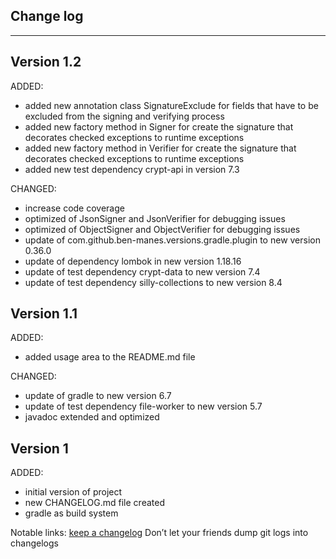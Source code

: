 ## Change log
----------------------

Version 1.2
-------------

ADDED: 

- added new annotation class SignatureExclude for fields that have to be excluded from the signing and verifying process
- added new factory method in Signer for create the signature that decorates checked exceptions to runtime exceptions
- added new factory method in Verifier for create the signature that decorates checked exceptions to runtime exceptions
- added new test dependency crypt-api in version 7.3

CHANGED:

- increase code coverage
- optimized of JsonSigner and JsonVerifier for debugging issues
- optimized of ObjectSigner and ObjectVerifier for debugging issues
- update of com.github.ben-manes.versions.gradle.plugin to new version 0.36.0
- update of dependency lombok in new version 1.18.16
- update of test dependency crypt-data to new version 7.4
- update of test dependency silly-collections to new version 8.4

Version 1.1
-------------

ADDED: 

- added usage area to the README.md file

CHANGED:

- update of gradle to new version 6.7
- update of test dependency file-worker to new version 5.7
- javadoc extended and optimized

Version 1
-------------

ADDED: 

- initial version of project
- new CHANGELOG.md file created
- gradle as build system

Notable links:
[keep a changelog](http://keepachangelog.com/en/1.0.0/) Don’t let your friends dump git logs into changelogs
